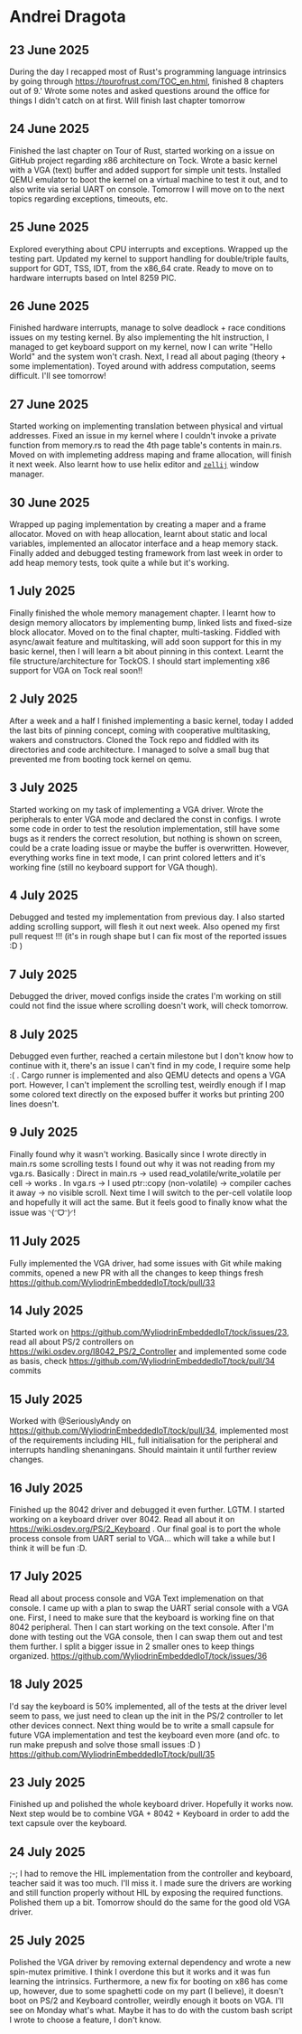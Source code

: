 # Andrei Dragota

## 23 June 2025
During the day I recapped most of Rust's programming language intrinsics by going through https://tourofrust.com/TOC_en.html, finished 8 chapters out of 9.'
Wrote some notes and asked questions around the office for things I didn't catch on at first. Will finish last chapter tomorrow

## 24 June 2025
Finished the last chapter on Tour of Rust, started working on a issue on GitHub project regarding x86 architecture on Tock. Wrote a basic kernel with a VGA (text) buffer and added support for simple unit tests. Installed QEMU emulator to boot the kernel on a virtual machine to test it out, and to also write via serial UART on console. Tomorrow I will move on to the next topics regarding exceptions, timeouts, etc.

## 25 June 2025
Explored everything about CPU interrupts and exceptions. Wrapped up the testing part. Updated my kernel to support handling for double/triple faults, support for GDT, TSS, IDT, from the x86_64 crate. Ready to move on to hardware interrupts based on Intel 8259 PIC.

## 26 June 2025
Finished hardware interrupts, manage to solve deadlock + race conditions issues on my testing kernel. By also implementing the hlt instruction, I managed to get keyboard support on my kernel, now I can write "Hello World" and the system won't crash. Next, I read all about paging (theory + some implementation). Toyed around with address computation, seems difficult. I'll see tomorrow!

## 27 June 2025
Started working on implementing translation between physical and virtual addresses. Fixed an issue in my kernel where I couldn't invoke a private function from memory.rs to read the 4th page table's contents in main.rs. Moved on with implemeting address maping and frame allocation, will finish it next week. Also learnt how to use helix editor and [`zellij`](https://zellij.dev) window manager.

## 30 June 2025
Wrapped up paging implementation by creating a maper and a frame allocator. Moved on with heap allocation, learnt about static and local variables, implemented an allocator interface and a heap memory stack. Finally added and debugged testing framework from last week in order to add heap memory tests, took quite a while but it's working.

## 1 July 2025
Finally finished the whole memory management chapter. I learnt how to design memory allocators by implementing bump, linked lists and fixed-size block allocator. Moved on to the final chapter, multi-tasking. Fiddled with async/await feature and multitasking, will add soon support for this in my basic kernel, then I will learn a bit about pinning in this context. Learnt the file structure/architecture for TockOS. I should start implementing x86 support for VGA on Tock real soon!!

## 2 July 2025
After a week and a half I finished implementing a basic kernel, today I added the last bits of pinning concept, coming with cooperative multitasking, wakers and constructors. Cloned the Tock repo and fiddled with its directories and code architecture. I managed to solve a small bug that prevented me from booting tock kernel on qemu. 

## 3 July 2025
Started working on my task of implementing a VGA driver. Wrote the peripherals to enter VGA mode and declared the const in configs. I wrote some code in order to test the resolution implementation, still have some bugs as it renders the correct resolution, but nothing is shown on screen, could be a crate loading issue or maybe the buffer is overwritten. However, everything works fine in text mode, I can print colored letters and it's working fine (still no keyboard support for VGA though).

## 4 July 2025
Debugged and tested my implementation from previous day. I also started adding scrolling support, will flesh it out next week. Also opened my first pull request !!!  (it's in rough shape but I can fix most of the reported issues :D ) 

## 7 July 2025
Debugged the driver, moved configs inside the crates I'm working on still could not find the issue where scrolling doesn't work, will check tomorrow.

## 8 July 2025
Debugged even further, reached a certain milestone but I don't know how to continue with it, there's an issue I can't find in my code, I require some help :( . Cargo runner is implemented and also QEMU detects and opens a VGA port. However, I can't implement the scrolling test, weirdly enough if I map some colored text directly on the exposed buffer it works but printing 200 lines doesn't.

## 9 July 2025
Finally found why it wasn't working. Basically since I wrote directly in main.rs some scrolling tests I found out why it was not reading from my vga.rs. Basically : Direct in main.rs → used read_volatile/write_volatile per cell → works . In vga.rs → I used ptr::copy (non-volatile) → compiler caches it away → no visible scroll. Next time I will switch to the per-cell volatile loop and hopefully it will act the same. But it feels good to finally know what the issue was ◝(ᵔᗜᵔ)◜!

## 11 July 2025
Fully implemented the VGA driver, had some issues with Git while making commits, opened a new PR with all the changes to keep things fresh https://github.com/WyliodrinEmbeddedIoT/tock/pull/33

## 14 July 2025
Started work on https://github.com/WyliodrinEmbeddedIoT/tock/issues/23, read all about PS/2 controllers on https://wiki.osdev.org/I8042_PS/2_Controller and implemented some code as basis, check https://github.com/WyliodrinEmbeddedIoT/tock/pull/34 commits

## 15 July 2025
Worked with @SeriouslyAndy on https://github.com/WyliodrinEmbeddedIoT/tock/pull/34, implemented most of the requirements including HIL, full initialisation for the peripheral and interrupts handling shenaningans. Should maintain it until further review changes.

## 16 July 2025
Finished up the 8042 driver and debugged it even further. LGTM. I started working on a keyboard driver over 8042. Read all about it on https://wiki.osdev.org/PS/2_Keyboard . Our final goal is to port the whole process console from UART serial to VGA... which will take a while but I think it will be fun :D. 

## 17 July 2025
Read all about process console and VGA Text implemenation on that console. I came up with a plan to swap the UART serial console with a VGA one. First, I need to make sure that the keyboard is working fine on that 8042 peripheral. Then I can start working on the text console. After I'm done with testing out the VGA console, then I can swap them out and test them further. I split a bigger issue in 2 smaller ones to keep things organized. https://github.com/WyliodrinEmbeddedIoT/tock/issues/36

## 18 July 2025
I'd say the keyboard is 50% implemented, all of the tests at the driver level seem to pass, we just need to clean up the init in the PS/2 controller to let other devices connect. Next thing would be to write a small capsule for future VGA implementation and test the keyboard even more (and ofc. to run make prepush and solve those small issues :D ) https://github.com/WyliodrinEmbeddedIoT/tock/pull/35 

## 23 July 2025
Finished up and polished the whole keyboard driver. Hopefully it works now. Next step would be to combine VGA + 8042 + Keyboard in order to add the text capsule over the keyboard.

## 24 July 2025
;-; I had to remove the HIL implementation from the controller and keyboard, teacher said it was too much. I'll miss it. I made sure the drivers are working and still function properly without HIL by exposing the required functions. Polished them up a bit. Tomorrow should do the same for the good old VGA driver.

## 25 July 2025
Polished the VGA driver by removing external dependency and wrote a new spin-mutex primitive. I think I overdone this but it works and it was fun learning the intrinsics. Furthermore, a new fix for booting on x86 has come up, however, due to some spaghetti code on my part (I believe), it doesn't boot on PS/2 and Keyboard controller, weirdly enough it boots on VGA. I'll see on Monday what's what. Maybe it has to do with the custom bash script I wrote to choose a feature, I don't know.
